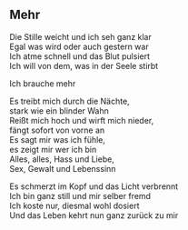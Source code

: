 ## Mehr

Die Stille weicht und ich seh ganz klar  
Egal was wird oder auch gestern war  
Ich atme schnell und das Blut pulsiert  
Ich will von dem, was in der Seele stirbt

Ich brauche mehr

Es treibt mich durch die Nächte,  
stark wie ein blinder Wahn  
Reißt mich hoch und wirft mich nieder,  
fängt sofort von vorne an  
Es sagt mir was ich fühle,  
es zeigt mir wer ich bin  
Alles, alles, Hass und Liebe,  
Sex, Gewalt und Lebenssinn

Es schmerzt im Kopf und das Licht verbrennt  
Ich bin ganz still und mir selber fremd  
Ich koste nur, diesmal wohl dosiert  
Und das Leben kehrt nun ganz zurück zu mir
